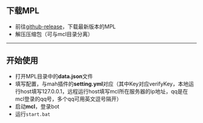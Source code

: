 ## 下载MPL

- 前往[github-release]()，下载最新版本的MPL
- 解压压缩包（可与mcl目录分离）

------

## 开始使用

- 打开MPL目录中的**data.json**文件
- 填写配置，与mah插件的**setting.yml**对应（其中Key对应verifyKey，本地运行host填写127.0.0.1，远程运行host填写mcl所在服务器的ip地址，qq是在mcl登录的qq号，多个qq可用英文逗号隔开）
- 启动**mcl**，登录bot
- 运行<code>start.bat</code>

